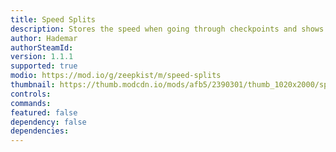```yaml
---
title: Speed Splits
description: Stores the speed when going through checkpoints and shows them together with the split times.
author: Hademar
authorSteamId:
version: 1.1.1
supported: true
modio: https://mod.io/g/zeepkist/m/speed-splits
thumbnail: https://thumb.modcdn.io/mods/afb5/2390301/thumb_1020x2000/speedsplits.png
controls:
commands:
featured: false
dependency: false
dependencies:
---
```

